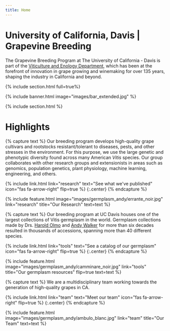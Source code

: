 ```yaml
---
title: Home
---
```


# University of California, Davis | Grapevine Breeding

The Grapevine Breeding Program at The University of California - Davis is part of the [Viticulture and Enology Department](https://wineserver.ucdavis.edu/#/), which has been at the forefront of innovation in grape growing and winemaking for over 135 years, shaping the industry in California and beyond. 



{% include section.html full=true%}

{% include banner.html image="images/bar_extended.jpg" %}

{% include section.html %}

# Highlights

{% capture text %}
Our breeding program develops high-quality grape cultivars and rootstocks resistant/tolerant to diseases, pests, and other stresses in the environment. For this purpose, we use the large genetic and phenotypic diversity found across many American *Vitis* species. Our group collaborates with other research groups and extensionists in areas such as genomics, population genetics, plant physiology, machine learning, engineering, and others. 

{%
  include link.html
  link="research"
  text="See what we've published"
  icon="fas fa-arrow-right"
  flip=true
%}
{:.center}
{% endcapture %}

{%
  include feature.html
  image="images/germplasm_andy/errante_noir.jpg"
  link="research"
  title="Our Research"
  text=text
%}

{% capture text %}
Our breeding program at UC Davis houses one of the largest collections of Vitis germplasm in the world. Germplasm collections made by Drs. [Harold Olmo](https://wineserver.ucdavis.edu/people/harold-olmo#/) and [Andy Walker](https://wineserver.ucdavis.edu/people/m-walker#/) for more than six decades resulted in thousands of accessions, spanning more than 40 different species. 

{%
  include link.html
  link="tools"
  text="See a catalog of our germplasm"
  icon="fas fa-arrow-right"
  flip=true
%}
{:.center}
{% endcapture %}

{%
  include feature.html
  image="images/germplasm_andy/camminare_noir.jpg"
  link="tools"
  title="Our germplasm resources"
  flip=true
  text=text
%}

{% capture text %}
We are a multidisciplinary team working towards the generation of high-quality grapes in CA.

{%
  include link.html
  link="team"
  text="Meet our team"
  icon="fas fa-arrow-right"
  flip=true
%}
{:.center}
{% endcapture %}

{%
  include feature.html
  image="images/germplasm_andy/ambulo_blanc.jpg"
  link="team"
  title="Our Team"
  text=text
%}
